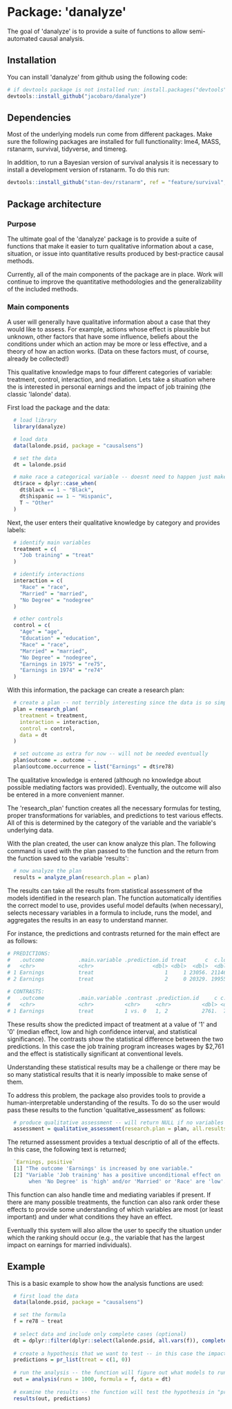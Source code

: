 # Package: 'danalyze'

The goal of 'danalyze' is to provide a suite of functions to allow semi-automated causal analysis.

## Installation

You can install 'danalyze' from github using the following code:

  ``` r
# if devtools package is not installed run: install.packages("devtools")
devtools::install_github("jacobaro/danalyze")

```

## Dependencies

Most of the underlying models run come from different packages. Make sure the following packages are installed 
for full functionality: lme4, MASS, rstanarm, survival, tidyverse, and timereg.

In addition, to run a Bayesian version of survival analysis it is necessary to install a development version of rstanarm.
To do this run: 

  ``` r
  devtools::install_github("stan-dev/rstanarm", ref = "feature/survival", build_vignettes = F)
```

## Package architecture

### Purpose

The ultimate goal of the 'danalyze' package is to provide a suite of functions that make it easier to turn qualitative information about 
a case, situation, or issue into quantitative results produced by best-practice causal methods.

Currently, all of the main components of  the package are in place. Work will continue to improve the quantitative methodologies and the 
generalizability of the included methods.

### Main components

A user will generally have qualitative information about a case that they would like to assess. For example, actions whose effect is plausible 
but unknown, other factors that have some influence, beliefs about the conditions under which an action may be more or less effective, and 
a theory of how an action works. (Data on these factors must, of course, already be collected!)

This qualitative knowledge maps to four different categories of variable: treatment, control, interaction, and mediation. Lets take a situation where 
the is interested in personal earnings and the impact of job training (the classic 'lalonde' data).

First load the package and the data:

```r
  # load library
  library(danalyze)

  # load data
  data(lalonde.psid, package = "causalsens")

  # set the data
  dt = lalonde.psid

  # make race a categorical variable -- doesnt need to happen just makes things a little neater
  dt$race = dplyr::case_when(
    dt$black == 1 ~ "Black",
    dt$hispanic == 1 ~ "Hispanic",
    T ~ "Other"
  )
```

Next, the user enters their qualitative knowledge by category and provides labels:

```r
  # identify main variables
  treatment = c(
    "Job training" = "treat"
  )

  # identify interactions
  interaction = c(
    "Race" = "race",
    "Married" = "married",
    "No Degree" = "nodegree"
  )

  # other controls
  control = c(
    "Age" = "age",
    "Education" = "education",
    "Race" = "race",
    "Married" = "married",
    "No Degree" = "nodegree",
    "Earnings in 1975" = "re75",
    "Earnings in 1974" = "re74"
  )
```

With this information, the package can create a research plan:

```r
  # create a plan -- not terribly interesting since the data is so simple
  plan = research_plan(
    treatment = treatment,
    interaction = interaction,
    control = control,
    data = dt
  )

  # set outcome as extra for now -- will not be needed eventually
  plan$outcome = .outcome ~ .
  plan$outcome.occurrence = list("Earnings" = dt$re78)
```

The qualitative knowledge is entered (although no knowledge about possible mediating factors was provided). Eventually, 
the outcome will also be entered in a more convenient manner.

The 'research_plan' function creates all the necessary formulas for testing, proper transformations for variables, and 
predictions to test various effects. All of this is determined by the category of the variable and the variable's 
underlying data.

With the plan created, the user can know analyze this plan. The following command is used with the plan passed to the 
function and the return from the function saved to the variable 'results':

```r
  # now analyze the plan
  results = analyze_plan(research.plan = plan)
```

The results can take all the results from statistical assessment of the models identified in the research plan. The 
function automatically identifies the correct model to use, provides useful model defaults (when necessary), selects 
necessary variables in a formula to include, runs the model, and aggregates the results in an easy to understand manner.

For instance, the predictions and contrasts returned for the main effect are as follows:

```r
# PREDICTIONS:
#   .outcome           .main.variable .prediction.id treat      c  c.low c.high p.value draws
#   <chr>              <chr>                   <dbl> <dbl>  <dbl>  <dbl>  <dbl>   <dbl> <dbl>
# 1 Earnings           treat                       1     1 23056. 21146. 24816.       0   500
# 2 Earnings           treat                       2     0 20329. 19955. 20744.       0   500

# CONTRASTS:
#   .outcome           .main.variable .contrast .prediction.id     c c.low c.high p.value draws v1.high.p1 v1.low.p1
#   <chr>              <chr>          <chr>     <chr>          <dbl> <dbl>  <dbl>   <dbl> <dbl> <chr>      <chr>    
# 1 Earnings           treat          1 vs. 0   1, 2           2761.  767.  4638.   0.008   500 1          0        
```

These results show the predicted impact of treatment at a value of '1' and '0' (median effect, low and high confidence 
interval, and statistical significance). The contrasts show the statistical difference between the two predictions. In this 
case the job training program increases wages by $2,761 and the effect is statistically significant at conventional levels.

Understanding these statistical results may be a challenge or there may be so many statistical results that it is nearly 
impossible to make sense of them.

To address this problem, the package also provides tools to provide a human-interpretable understanding of the results. To 
do so the user would pass these results to the function 'qualitative_assessment' as follows:

```r
  # produce qualitative assessment -- will return NULL if no variables or conditional effects are significant
  assessment = qualitative_assessment(research.plan = plan, all.results = results)
```

The returned assessment provides a textual descriptio of all of the effects. In this case, the following text is returned;

```r
  `Earnings, positive`
  [1] "The outcome 'Earnings' is increased by one variable."                                                                                                                          
  [2] "Variable 'Job training' has a positive unconditional effect on 'Change in earnings' and a 'positive' conditional effect 
       when 'No Degree' is 'high' and/or 'Married' or 'Race' are 'low'."
```

This function can also handle time and mediating variables if present. If there are many possible treatments, the function can also rank 
order these effects to provide some understanding of which variables are most (or least important) and under what conditions they have 
an effect.

Eventually this system will also allow the user to specify the situation under which the ranking should occur (e.g., the variable that 
has the largest impact on earnings for married individuals).


## Example

This is a basic example to show how the analysis functions are used:

``` r
  # first load the data
  data(lalonde.psid, package = "causalsens")

  # set the formula
  f = re78 ~ treat
  
  # select data and include only complete cases (optional)
  dt = dplyr::filter(dplyr::select(lalonde.psid, all.vars(f)), complete.cases(lalonde.psid))
  
  # create a hypothesis that we want to test -- in this case the impact of moving from a value of '0' to '1' for "treat"
  predictions = pr_list(treat = c(1, 0))
  
  # run the analysis -- the function will figure out what models to run
  out = analysis(runs = 1000, formula = f, data = dt)
  
  # examine the results -- the function will test the hypothesis in "predictions"
  results(out, predictions)
  
```
